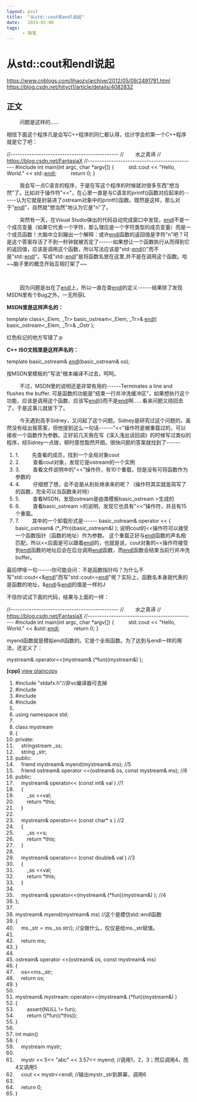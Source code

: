 ```yaml
---
layout: post
title:  "从std::cout和endl说起"
date:   2015-02-06
tags:
      - 随笔
---
```


# 从std::cout和endl说起


https://www.cnblogs.com/lihaozy/archive/2012/05/09/2491791.html
https://blog.csdn.net/hityct1/article/details/4082832


## 正文

         问题是这样的......

相信下面这个程序凡是会写C++程序的同仁都认得，估计学会的第一个C++程序就是它了吧：


//\-\-\-\-\-\-\-\-\-\-\-\-\-\-\-\-\-\-\-\-\-\-\-\-\-\-\-\-\-\-\-\-\-\-\-\-\-\-\-\-\-\-\-\-\--
//        水之真谛 // https://blog.csdn.net/FantasiaX
//\-\-\-\-\-\-\-\-\-\-\-\-\-\-\-\-\-\-\-\-\-\-\-\-\-\-\-\-\-\-\-\-\-\-\-\-\-\-\-\-\-\-\-\-\--
#include int main(int argc, char \*argv\[\]) {          std::cout \<\<
\"Hello, World.\" \<\<
std::[endl](https://soft.zdnet.com.cn/files/list-0-0-139506-1-1.htm "endl");
         return 0; }
        

        
我会写一点C语言的程序，于是在写这个程序的时候就对很多东西"想当然"了。比如对于操作符"\<\<"，在心里一直是与C语言的printf()函数对应起来的------认为它就是封装进了ostream对象中的printf()函数。既然是这样，那么对于"[endl](https://soft.zdnet.com.cn/files/list-0-0-139506-1-1.htm "endl")"，自然就"想当然"地认为它是"n"了。

         突然有一天，在Visual
Studio弹出的代码自动完成窗口中发现，[endl](https://soft.zdnet.com.cn/files/list-0-0-139506-1-1.htm "endl")不是一个成员变量（如果它代表一个字符，那么理应是一个字符类型的成员变量）而是一个成员函数！大脑中立刻蹦出一个解释：或许[endl](https://soft.zdnet.com.cn/files/list-0-0-139506-1-1.htm "endl")函数的返回值是字符"n"吧？可是这个答案存活了不到一秒钟就被否定了------如果想让一个函数执行从而得到它的返回值，应该是调用这个函数，所以写法应该是"std::[endl](https://soft.zdnet.com.cn/files/list-0-0-139506-1-1.htm "endl")()"而不是"std::[endl](https://soft.zdnet.com.cn/files/list-0-0-139506-1-1.htm "endl")"。写成"std::[endl](https://soft.zdnet.com.cn/files/list-0-0-139506-1-1.htm "endl")"是将函数名放在这里,并不是在调用这个函数。哈\~\~脑子里的概念开始互相打架了\~\~

 

        
因为问题是出在了[endl](https://soft.zdnet.com.cn/files/list-0-0-139506-1-1.htm "endl")上，所以一直在查[endl](https://soft.zdnet.com.cn/files/list-0-0-139506-1-1.htm "endl")的定义------结果除了发现MSDN里有个Bug之外，一无所获L

**MSDN里是这样声名的：**

template class\<\_Elem, \_Tr> basic_ostream\<\_Elem, \_Tr>&
[endl](https://soft.zdnet.com.cn/files/list-0-0-139506-1-1.htm "endl")(
basic_ostream\<\_Elem, \_Tr>& \_Ostr );

红色标记的地方写错了:p

**C++ ISO文档里是这样声名的：**

template basic_ostream&
[endl](https://soft.zdnet.com.cn/files/list-0-0-139506-1-1.htm "endl")(basic_ostream&
os);

按MSDN里模板的"写法"根本编译不过去，呵呵。

         不过，MSDN里的说明还是非常有用的------Terminates a line and
flushes the buffer.
可是函数的功能是"结束一行并冲洗缓冲区"，如果想执行这个功能，应该是调用这个函数、应该写[endl](https://soft.zdnet.com.cn/files/list-0-0-139506-1-1.htm "endl")()而不是[endl](https://soft.zdnet.com.cn/files/list-0-0-139506-1-1.htm "endl")啊......看来问题又绕回去了。于是这事儿就放下了。

        
今天遇到高手Sidney，又问起了这个问题。Sidney是研究过这个问题的，虽然没有给出我答案，但他提到这么一句话------"\<\<"操作符是被重载过的，可以接收一个函数作为参数。正好前几天我在写《深入浅出话回调》的时候写过类似的程序，经Sidney一点拨，顿时感觉豁然开朗。很快问题的答案就找到了------

1.  1.         先查看的成员，找到一个全局对象cout
2.  2.         查看cout对象，发现它是ostream的一个实例
3.  3.        
    查看文件说明中的"\<\<"操作符，有10个重载，但是没有可将函数作为参数的
4.  4.        
    仔细想了想，会不会是从别处继承来的呢？（操作符其实就是简写了的函数，完全可以当函数来对待）
5.  5.         查看MSDN，发现ostream是由类模板basic_ostream >生成的
6.  6.        
    查看basic_ostream >的说明，发现它也具有"\<\<"操作符，并且有15个重载。
7.  7.         其中的一个卸载形式是------ basic_ostream& operator \<\< (
    basic_ostream& (\*\_Pfn)(basic_ostream&) );
    说明cout的\<\<操作符可以接受一个函数指针（函数的地址）作为参数。
    这个重载正好与[endl](https://soft.zdnet.com.cn/files/list-0-0-139506-1-1.htm "endl")函数的声名相匹配，所以\<\<后面是可以跟着[endl](https://soft.zdnet.com.cn/files/list-0-0-139506-1-1.htm "endl")的，也就是说，cout对象的\<\<操作符接受到[endl](https://soft.zdnet.com.cn/files/list-0-0-139506-1-1.htm "endl")函数的地址后会在后台调用[endl](https://soft.zdnet.com.cn/files/list-0-0-139506-1-1.htm "endl")函数，而[endl](https://soft.zdnet.com.cn/files/list-0-0-139506-1-1.htm "endl")函数会结束当前行并冲洗buffer。

最后啰嗦一句------你可能会问：不是函数指针吗？为什么不写"std::cout\<\<&[endl](https://soft.zdnet.com.cn/files/list-0-0-139506-1-1.htm "endl")"而写"std::cout\<\<[endl](https://soft.zdnet.com.cn/files/list-0-0-139506-1-1.htm "endl")"呢？实际上，函数名本身就代表的是函数的地址，&[endl](https://soft.zdnet.com.cn/files/list-0-0-139506-1-1.htm "endl")与[endl](https://soft.zdnet.com.cn/files/list-0-0-139506-1-1.htm "endl")的值是一样的J

不信你试试下面的代码，结果与上面的一样：

//\-\-\-\-\-\-\-\-\-\-\-\-\-\-\-\-\-\-\-\-\-\-\-\-\-\-\-\-\-\-\-\-\-\-\-\-\-\-\-\-\-\-\-\-\--
//        水之真谛 // https://blog.csdn.net/FantasiaX
//\-\-\-\-\-\-\-\-\-\-\-\-\-\-\-\-\-\-\-\-\-\-\-\-\-\-\-\-\-\-\-\-\-\-\-\-\-\-\-\-\-\-\-\-\--
#include int main(int argc, char \*argv\[\]) {          std::cout \<\<
\"Hello, World.\" \<\<
&std::[endl](https://soft.zdnet.com.cn/files/list-0-0-139506-1-1.htm "endl");
         return 0; }





myend函数就是模拟endl函数的。它是个全局函数。为了达到与endl一样的用法，还定义了：

mystream& operator\<\<(mystream& (\*fun)(mystream&) );

**\[cpp\]** [view
plain](https://blog.csdn.net/hityct1/article/details/4082832# "view plain")[copy](https://blog.csdn.net/hityct1/article/details/4082832# "copy")

1.  #include \"stdafx.h\"//非vc编译器可去掉  
2.  #include   
3.  #include   
4.  #include   
5.    
6.  using namespace std;  
7.    
8.  class mystream  
9.  {   
10. private:   
11.     stringstream \_ss;  
12.     string \_str;   
13. public:  
14.     friend mystream& myend(mystream& ms); //5  
15.     friend ostream& operator \<\<(ostream& os, const mystream& ms); //6  
16. public:  
17.     mystream& operator\<\< (const int& val ) //1  
18.     {  
19.         \_ss \<\<val;  
20.         return \*this;  
21.     }  
22.   
23.     mystream& operator\<\< (const char\* s ) //2  
24.     {  
25.         \_ss \<\<s;  
26.         return \*this;  
27.     }  
28.   
29.     mystream& operator\<\< (const double& val ) //3  
30.     {  
31.         \_ss \<\<val;  
32.         return \*this;  
33.     }  
34.   
35.     mystream& operator\<\<(mystream& (\*fun)(mystream&) ); //4  
36. };   
37.   
38. mystream& myend(mystream& ms) //这个是模仿std::endl函数  
39. {     
40.     ms.\_str = ms.\_ss.str(); //没做什么，仅仅是给ms.\_str赋值。  
41.   
42.     return ms;  
43. }  
44.   
45. ostream& operator \<\<(ostream& os, const mystream& ms)  
46. {  
47.     os\<\<ms.\_str;  
48.     return os;  
49. }  
50.   
51. mystream& mystream::operator\<\<(mystream& (\*fun)(mystream&) )  
52. {     
53.         assert(NULL != fun);  
54.         return ((\*fun)(\*this));  
55. }  
56.   
57. int main()  
58. {  
59.     mystream mystr;  
60.    
61.     mystr \<\< 5\<\< \"abc\" \<\< 3.57\<\< myend; //调用1，2，3；然后调用4，而4又调用5  
62.     cout \<\< mystr\<\<endl; //输出mystr.\_str到屏幕，调用6  
63.   
64.     return 0;  
65. }  

 




